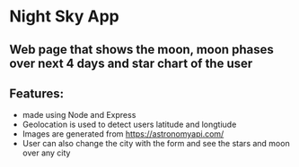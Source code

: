# Night Sky App
## Web page that shows the moon, moon phases over next 4 days and star chart of the user

## Features:
- made using Node and Express
- Geolocation is used to detect users latitude and longtiude
- Images are generated from https://astronomyapi.com/
- User can also change the city with the form and see the stars and moon over any city
